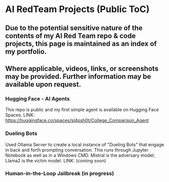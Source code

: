 # AI RedTeam Projects (Public ToC)

## Due to the potential sensitive nature of the contents of my AI Red Team repo & code projects, this page is maintained as an index of my portfolio.
## Where applicable, videos, links, or screenshots may be provided.  Further information may be available upon request.


### Hugging Face - AI Agents  
This repo is public and my first simple agent is available on Hugging Face Spaces.  LINK: https://huggingface.co/spaces/sl4psh0t/College_Comparison_Agent


### Dueling Bots
Used Ollama Server to create a local instance of "Dueling Bots" that engage in back and forth prompting conversation. This runs through Jupyter Notebook as well as in a Windows CMD. Mistral is the adversary model; Llama2 is the victim model.   LINK: (coming soon)


### Human-in-the-Loop Jailbreak (in progress)

